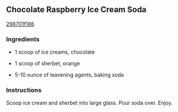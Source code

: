 ## Chocolate Raspberry Ice Cream Soda

[298701f186](http://www.food.com/recipe/chocolate-raspberry-ice-cream-soda-436058)

### Ingredients

 - 1 scoop of ice creams, chocolate

 - 1 scoop of sherbet, orange

 - 5-10 ounce of leavening agents, baking soda

### Instructions

Scoop ice cream and sherbet into large glass. Pour soda over. Enjoy.